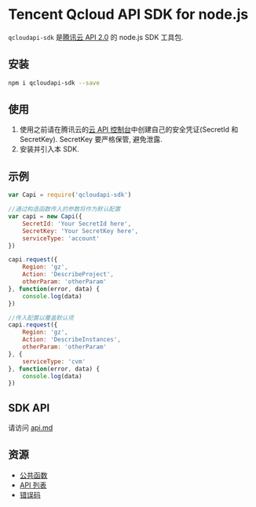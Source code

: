 Tencent Qcloud API SDK for node.js
==================================

`qcloudapi-sdk` 是[腾讯云 API 2.0](http://www.qcloud.com/wiki/%E4%BA%91API%E6%96%87%E6%A1%A3) 的 node.js SDK 工具包.

安装
----

```bash
npm i qcloudapi-sdk --save
```

使用
----

1.	使用之前请在腾讯云的[云 API 控制台](https://console.qcloud.com/capi)中创建自己的安全凭证(SecretId 和 SecretKey). SecretKey 要严格保管, 避免泄露.
2.	安装并引入本 SDK.

示例
----

```js
var Capi = require('qcloudapi-sdk')

//通过构造函数传入的参数将作为默认配置
var capi = new Capi({
    SecretId: 'Your SecretId here',
    SecretKey: 'Your SecretKey here',
    serviceType: 'account'
})

capi.request({
    Region: 'gz',
    Action: 'DescribeProject',
    otherParam: 'otherParam'
}, function(error, data) {
    console.log(data)
})

//传入配置以覆盖默认项
capi.request({
    Region: 'gz',
    Action: 'DescribeInstances',
    otherParam: 'otherParam'
}, {
    serviceType: 'cvm'
}, function(error, data) {
    console.log(data)
})

```

SDK API
-------

请访问 [api.md](./api.md)

资源
----

-	[公共函数](http://wiki.qcloud.com/wiki/%E5%85%AC%E5%85%B1%E5%8F%82%E6%95%B0)
-	[API 列表](http://wiki.qcloud.com/wiki/API)
-	[错误码](http://wiki.qcloud.com/wiki/%E9%94%99%E8%AF%AF%E7%A0%81)
